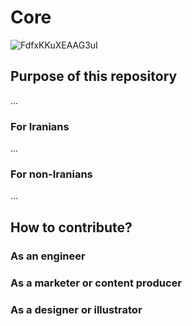 # Core

![FdfxKKuXEAAG3uI](https://user-images.githubusercontent.com/445636/192323225-1d600e15-4097-4432-9533-85563436fb29.jpeg)

## Purpose of this repository
...

### For Iranians
...

### For non-Iranians
...

## How to contribute?

### As an engineer

### As a marketer or content producer

### As a designer or illustrator

